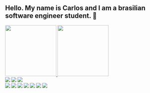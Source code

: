 <!doctype html>
<html>
    <head>
        <link rel="stylesheet" href="css/style.css">
      <style>
        img.linguagem{
        height = "50";
        width = "50";
        margin = 50;
      </style>
    </head>
    <body>
      <h2>Hello. My name is Carlos and I am a brasilian software engineer student. 👋</h2>
  <div margin-bottom: 60px>
  <a href="https://github.com/carlosyamanaka">
  <img height="165em" src="https://github-readme-stats.vercel.app/api/top-langs/?username=carlosyamanaka&layout=compact&langs_count=7&theme=dracula"/>
  <img height="165em" src="https://github-readme-stats.vercel.app/api?username=carlosyamanaka&show_icons=true&theme=dracula&include_all_commits=true&count_private=true"/>
</div>
  
<div>
  <a href="https://instagram.com/carlosyamanaka10" target="_blank"><img src="https://img.shields.io/badge/-Instagram-%23E4405F?style=for-the-   badge&logo=instagram&logoColor=white" target="_blank" margin = 18></a>
  <a href = "mailto:carlosyamanaka10@gmail.com"><img src="https://img.shields.io/badge/Gmail-D14836?style=for-the-badge&logo=gmail&logoColor=white" target="_blank" margin = 18></a>
  <a href="https://www.linkedin.com/in/carlos-yamanaka-59b3b1237/" target="_blank"><img src="https://img.shields.io/badge/-LinkedIn-%230077B5?style=for-the-badge&logo=linkedin&logoColor=white" target="_blank" margin = 18></a>   
</div>

<div class = "linguagem">
  <img src="https://cdn.jsdelivr.net/gh/devicons/devicon/icons/c/c-original.svg">
  <img src="https://cdn.jsdelivr.net/gh/devicons/devicon/icons/mysql/mysql-original.svg">
  <img src="https://cdn.jsdelivr.net/gh/devicons/devicon/icons/postgresql/postgresql-original.svg">
  <img src="https://cdn.jsdelivr.net/gh/devicons/devicon/icons/java/java-original.svg">
  <img src="https://cdn.jsdelivr.net/gh/devicons/devicon/icons/javascript/javascript-original.svg">
  <img src="https://cdn.jsdelivr.net/gh/devicons/devicon/icons/html5/html5-original.svg">
  <img src="https://cdn.jsdelivr.net/gh/devicons/devicon/icons/css3/css3-original.svg">
          
</div>
  </body>
</html>


